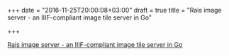 +++
date = "2016-11-25T20:00:08+03:00"
draft = true
title = "Rais image server - an IIIF-compliant image tile server in Go"

+++

<p><a href="https://github.com/uoregon-libraries/rais-image-server">Rais image server - an IIIF-compliant image tile server in Go</a></p>
